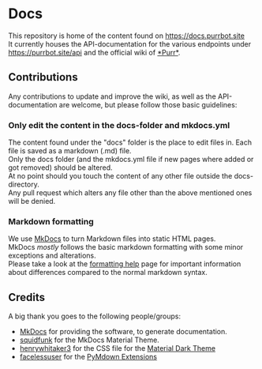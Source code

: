 [purr]: https://purrbot.site/github

[formatting help]: https://docs.purrbot.site/contribute/formatting-help

[boxes]: https://squidfunk.github.io/mkdocs-material/extensions/admonition/#admonition
[MkDocs]: https://www.mkdocs.org

[squidfunk]: https://github.com/squidfunk
[henrywhitaker3]: https://github.com/henrywhitaker3
[facelessuser]: https://github.com/facelessuser

[Material Dark Theme]: https://github.com/henrywhitaker3/mkdocs-material-dark-theme
[pymdown]: https://github.com/facelessuser/pymdown-extensions/

# Docs
This repository is home of the content found on https://docs.purrbot.site  
It currently houses the API-documentation for the various endpoints under https://purrbot.site/api and the official wiki of [\*Purr*][purr].

## Contributions
Any contributions to update and improve the wiki, as well as the API-documentation are welcome, but please follow those basic guidelines:

### Only edit the content in the docs-folder and mkdocs.yml
The content found under the "docs" folder is the place to edit files in. Each file is saved as a markdown (.md) file.  
Only the docs folder (and the mkdocs.yml file if new pages where added or got removed) should be altered.  
At no point should you touch the content of any other file outside the docs-directory.  
Any pull request which alters any file other than the above mentioned ones will be denied.

### Markdown formatting
We use [MkDocs] to turn Markdown files into static HTML pages.  
MkDocs *mostly* follows the basic markdown formatting with some minor exceptions and alterations.  
Please take a look at the [formatting help] page for important information about differences compared to the normal markdown syntax.

## Credits
A big thank you goes to the following people/groups:
- [MkDocs] for providing the software, to generate documentation.
- [squidfunk] for the MkDocs Material Theme.
- [henrywhitaker3] for the CSS file for the [Material Dark Theme]
- [facelessuser] for the [PyMdown Extensions][pymdown]